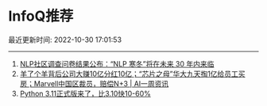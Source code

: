 # InfoQ推荐

最近更新时间: 2022-10-30 17:01:53

--- 
1. [NLP社区调查问卷结果公布：“NLP 寒冬”将在未来 30 年内来临](https://www.infoq.cn/article/Y5jkN2OVx8c9iDedwWwX) 
2. [羊了个羊背后公司大赚10亿分红10亿；“芯片之母”华大九天掏1亿给员工买房；Marvell中国区裁员，赔偿N+3 | AI一周资讯](https://www.infoq.cn/article/yYXrxJb6wMvSESqpX4hE) 
3. [Python 3.11正式版来了，比3.10快10-60%](https://www.infoq.cn/article/XahMWSZLXwqYo6TWKDvg) 

